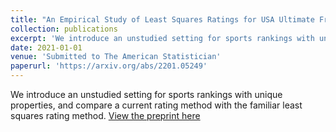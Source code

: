 ```yaml
---
title: "An Empirical Study of Least Squares Ratings for USA Ultimate Frisbee - Alexander N. Sietsema"
collection: publications
excerpt: 'We introduce an unstudied setting for sports rankings with unique properties, and compare a current rating method with the familiar least squares rating method.'
date: 2021-01-01
venue: 'Submitted to The American Statistician'
paperurl: 'https://arxiv.org/abs/2201.05249'
---
```

We introduce an unstudied setting for sports rankings with unique properties, and compare a current rating method with the familiar least squares rating method.
[View the preprint here](https://arxiv.org/abs/2201.05249)
